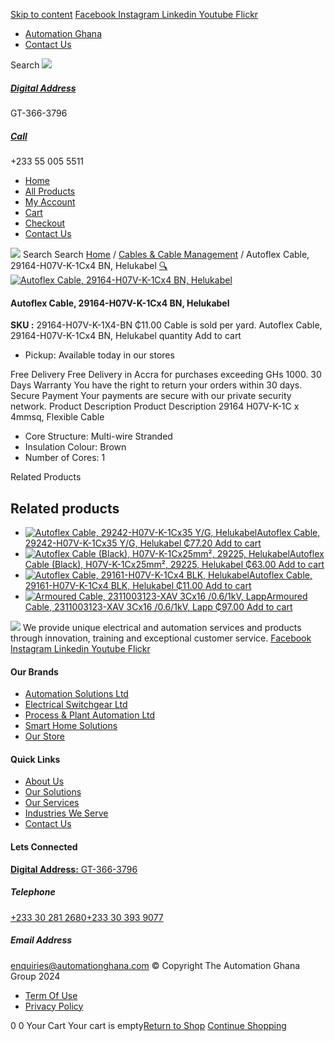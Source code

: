 [Skip to content](https://store.automationghana.com/product/autoflex-cable-1x4mmsq-brown/#content)
[ Facebook ](https://www.facebook.com/automationgh/) [ Instagram ](https://www.instagram.com/automationgh/) [ Linkedin ](https://www.linkedin.com/company/the-automation-ghana-limited/) [ Youtube ](https://www.youtube.com/channel/UCurrRDUSm5oIW39VXjn1u0w) [ Flickr ](https://www.flickr.com/photos/181794037@N07/)
  * [ Automation Ghana ](https://automationghana.com)
  * [ Contact Us ](https://store.automationghana.com/contact/)


Search
[ ![](https://store.automationghana.com/wp-content/uploads/2024/04/Website-TAGG-Logo-BLUE.png) ](https://store.automationghana.com/)
[ ](https://maps.app.goo.gl/m4xeaagWCNbLk4jM6)
#####  [ Digital Address ](https://maps.app.goo.gl/m4xeaagWCNbLk4jM6)
GT-366-3796 
[ ](tel:+233550055511)
#####  [ Call ](tel:+233550055511)
+233 55 005 5511 
  * [Home](https://store.automationghana.com/)
  * [All Products](https://store.automationghana.com/shop/)
  * [My Account](https://store.automationghana.com/my-account/)
  * [Cart](https://store.automationghana.com/cart/)
  * [Checkout](https://store.automationghana.com/checkout/)
  * [Contact Us](https://store.automationghana.com/contact/)


[![](https://store.automationghana.com/wp-content/uploads/2024/04/AutomationGhana_logo_white.png)](https://store.automationghana.com)
Search
Search
[Home](https://store.automationghana.com) / [Cables & Cable Management](https://store.automationghana.com/product-category/cables-cable-management/) / Autoflex Cable, 29164-H07V-K-1Cx4 BN, Helukabel
[🔍](https://store.automationghana.com/product/autoflex-cable-1x4mmsq-brown/)
[![Autoflex Cable, 29164-H07V-K-1Cx4 BN, Helukabel](https://store.automationghana.com/wp-content/uploads/2020/12/29132-2.jpg)](https://store.automationghana.com/wp-content/uploads/2020/12/29132-2.jpg)
####  Autoflex Cable, 29164-H07V-K-1Cx4 BN, Helukabel 
**SKU :** 29164-H07V-K-1X4-BN 
₵11.00
Cable is sold per yard.
Autoflex Cable, 29164-H07V-K-1Cx4 BN, Helukabel quantity
Add to cart
  * Pickup: Available today in our stores


Free Delivery 
Free Delivery in Accra for purchases exceeding GHs 1000. 
30 Days Warranty 
You have the right to return your orders within 30 days. 
Secure Payment 
Your payments are secure with our private security network. 
Product Description
Product Description
29164 H07V-K-1C x 4mmsq, Flexible Cable 
  * Core Structure: Multi-wire Stranded
  * Insulation Colour: Brown
  * Number of Cores: 1


Related Products 
## Related products
  * [![Autoflex Cable, 29242-H07V-K-1Cx35 Y/G, Helukabel](https://store.automationghana.com/wp-content/uploads/2019/12/CABLES-2-300x300.jpg)Autoflex Cable, 29242-H07V-K-1Cx35 Y/G, Helukabel ₵77.20 ](https://store.automationghana.com/product/autoflex-cable-29242-h07v-k-1cx35-y-g-helukabel/)
[Add to cart](https://store.automationghana.com/product/autoflex-cable-1x4mmsq-brown/?add-to-cart=1483)
  * [![Autoflex Cable \(Black\), H07V-K-1Cx25mm², 29225, Helukabel](https://store.automationghana.com/wp-content/uploads/2019/12/CABLES-3-300x300.jpg)Autoflex Cable (Black), H07V-K-1Cx25mm², 29225, Helukabel ₵63.00 ](https://store.automationghana.com/product/autoflex-cable-29225-h07v-k-1cx25-blk-helukabel/)
[Add to cart](https://store.automationghana.com/product/autoflex-cable-1x4mmsq-brown/?add-to-cart=1480)
  * [![Autoflex Cable, 29161-H07V-K-1Cx4 BLK, Helukabel](https://store.automationghana.com/wp-content/uploads/2019/12/CABLES-3-300x300.jpg)Autoflex Cable, 29161-H07V-K-1Cx4 BLK, Helukabel ₵11.00 ](https://store.automationghana.com/product/autoflex-cable-29161-h07v-k-1cx4-blk-helukabel/)
[Add to cart](https://store.automationghana.com/product/autoflex-cable-1x4mmsq-brown/?add-to-cart=1467)
  * [![Armoured Cable, 2311003123-XAV 3Cx16 /0.6/1kV, Lapp](https://store.automationghana.com/wp-content/uploads/2019/12/Armoured-cable-300x300.jpg)Armoured Cable, 2311003123-XAV 3Cx16 /0.6/1kV, Lapp ₵97.00 ](https://store.automationghana.com/product/armoured-cable-2311003123-xav-3cx16-0-6-1kv-lapp/)
[Add to cart](https://store.automationghana.com/product/autoflex-cable-1x4mmsq-brown/?add-to-cart=1458)


![](https://store.automationghana.com/wp-content/uploads/2024/04/AutomationGhana_logo_white.png)
We provide unique electrical and automation services and products through innovation, training and exceptional customer service.
[ Facebook ](https://www.facebook.com/automationgh/) [ Instagram ](https://www.instagram.com/automationgh/) [ Linkedin ](https://www.linkedin.com/company/the-automation-ghana-limited/) [ Youtube ](https://www.youtube.com/channel/UCurrRDUSm5oIW39VXjn1u0w) [ Flickr ](https://www.flickr.com/photos/181794037@N07/)
#### Our Brands
  * [ Automation Solutions Ltd ](https://store.automationghana.com/product/autoflex-cable-1x4mmsq-brown/)
  * [ Electrical Switchgear Ltd ](https://store.automationghana.com/product/autoflex-cable-1x4mmsq-brown/)
  * [ Process & Plant Automation Ltd ](https://store.automationghana.com/product/autoflex-cable-1x4mmsq-brown/)
  * [ Smart Home Solutions ](https://store.automationghana.com/product/autoflex-cable-1x4mmsq-brown/)
  * [ Our Store ](https://store.automationghana.com/product/autoflex-cable-1x4mmsq-brown/)


#### Quick Links
  * [ About Us ](https://store.automationghana.com/product/autoflex-cable-1x4mmsq-brown/)
  * [ Our Solutions ](https://store.automationghana.com/product/autoflex-cable-1x4mmsq-brown/)
  * [ Our Services ](https://store.automationghana.com/product/autoflex-cable-1x4mmsq-brown/)
  * [ Industries We Serve ](https://store.automationghana.com/product/autoflex-cable-1x4mmsq-brown/)
  * [ Contact Us ](https://store.automationghana.com/product/autoflex-cable-1x4mmsq-brown/)


#### Lets Connected
[**Digital Address:** GT-366-3796](https://maps.app.goo.gl/m4xeaagWCNbLk4jM6)
#####  Telephone 
[ +233 30 281 2680](tel:+233302812680)[+233 30 393 9077](https://store.automationghana.com/product/autoflex-cable-1x4mmsq-brown/+233303939077)
#####  Email Address 
enquiries@automationghana.com 
© Copyright The Automation Ghana Group 2024
  * [ Term Of Use ](https://store.automationghana.com/product/autoflex-cable-1x4mmsq-brown/)
  * [ Privacy Policy ](https://store.automationghana.com/product/autoflex-cable-1x4mmsq-brown/)


0
0
Your Cart
Your cart is empty[Return to Shop](https://store.automationghana.com/shop/)
[Continue Shopping](https://store.automationghana.com/product/autoflex-cable-1x4mmsq-brown/)
